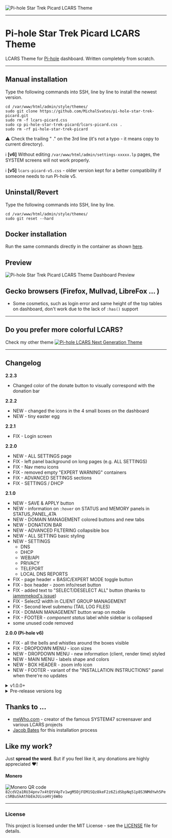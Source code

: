 ![Pi-hole Star Trek Picard LCARS Theme](https://github.com/MichalSvatos/pi-hole-star-trek-picard/raw/main/previews/pi-hole-star-trek-picard-lcars.png)
***

# Pi-hole Star Trek Picard LCARS Theme

LCARS Theme for [Pi-hole](https://github.com/pi-hole/pi-hole) dashboard. Written completely from scratch.

***

## Manual installation
Type the following commands into SSH, line by line to install the newest version.

```
cd /var/www/html/admin/style/themes/
sudo git clone https://github.com/MichalSvatos/pi-hole-star-trek-picard.git
sudo rm -f lcars-picard.css
sudo cp pi-hole-star-trek-picard/lcars-picard.css .
sudo rm -rf pi-hole-star-trek-picard
```

⚠️ Check the trailing " ." on the 3rd line (it's not a typo - it means copy to current directory).

ℹ️ **[v6]** Without editing `/var/www/html/admin/settings-xxxxx.lp` pages, the SYSTEM screens will not work properly.

ℹ️ **[v5]** `lcars-picard-v5.css` - older version kept for a better compatibility if someone needs to run Pi-hole v5.

## Uninstall/Revert
Type the following commands into SSH, line by line.

```
cd /var/www/html/admin/style/themes/
sudo git reset --hard
```

## Docker installation
Run the same commands directly in the container as shown [here](https://github.com/MichalSvatos/pi-hole-lcars-next-gen/issues/1#issuecomment-1372378045).

## Preview
![Pi-hole Star Trek Picard LCARS Theme Dashboard Preview](https://github.com/MichalSvatos/pi-hole-star-trek-picard/raw/main/previews/pi-hole-star-trek-picard-lcars-showcase.png)

## Gecko browsers (Firefox, Mullvad, LibreFox ... )
- Some cosmetics, such as login error and same height of the top tables on dashboard, don't work due to the lack of `:has()` support

***

## Do you prefer more colorful LCARS?
Check my other theme
[![Pi-hole LCARS Next Generation Theme](https://github.com/MichalSvatos/pi-hole-star-trek-picard/raw/main/previews/pi-hole-tng-lcars.png)](https://github.com/MichalSvatos/pi-hole-lcars-next-gen)

***

## Changelog
**2.2.3**
- Changed color of the donate button to visually correspond with the donation bar

**2.2.2**
- NEW - changed the icons in the 4 small boxes on the dashboard
- NEW - tiny easter egg

**2.2.1**
- FIX - Login screen

**2.2.0**
- NEW - ALL SETTINGS page
- FIX - left panel background on long pages (e.g. ALL SETTINGS)
- FIX - Nav menu icons
- FIX - removed empty "EXPERT WARNING" containers
- FIX - ADVANCED SETTINGS sections
- FIX - SETTINGS / DHCP

**2.1.0**
- NEW - SAVE &amp; APPLY button
- NEW - information on `:hover` on STATUS and MEMORY panels in STATUS_PANEL_47A
- NEW - DOMAIN MANAGEMENT colored buttons and new tabs
- NEW - DONATION BAR
- NEW - ADVANCED FILTERING collapsible box
- NEW - ALL SETTING basic styling
- NEW - SETTINGS
  - DNS
  - DHCP
  - WEB/API
  - PRIVACY
  - TELEPORT
  - LOCAL DNS REPORTS
- FIX - page header + BASIC/EXPERT MODE toggle button
- FIX - box header - zoom info/reset button
- FIX - added text to "SELECT/DESELECT ALL" button (thanks to [jammmekod's issue](https://github.com/MichalSvatos/pi-hole-star-trek-picard/issues/1))
- FIX - Select2 width in CLIENT GROUP MANAGEMENT
- FIX - Second level submenu (TAIL LOG FILES)
- FIX - DOMAIN MANAGEMENT button wrap on mobile
- FIX - FOOTER - _component status_ label while sidebar is collapsed
- some unused code removed

**2.0.0 (Pi-hole v6)**
- FIX - all the bells and whistles around the boxes visible
- FIX - DROPDOWN MENU - icon sizes
- NEW - DROPDOWN MENU - new information (client, render time) styled
- NEW - MAIN MENU - labels shape and colors
- NEW - BOX HEADER - zoom info icon
- NEW - FOOTER - variant of the "INSTALLATION INSTRUCTIONS" panel when there're no updates

<details>
  <summary>v1.0.0+</summary>

**1.4.3**
- FIX - checkboxes & radios class refactoring
- FIX - removed "LCARS theme by @MichalSvatos" from main menu
- FIX - button alignment in TOOLS/AUDIT LOG table

**1.4.2**
- FIX - checkboxes and radios for both `lcars` classes
- FIX - more general selector for footer styling `.list-inline` --> `ul[class*="list-"]`
- FIX - alert colors, border-radius and close button styling

**1.4.1**
- FIX - colored log has actually colors
- FIX - menu and login buttons tweaks (padding + overflow, ellipsis)

**1.4.0**
- **A couple of changes I made to unify the coding standards with the [Pi-hole/AdminLTE](https://github.com/pi-hole/AdminLTE/) (see [announcement](#announcement))**
  - NEW - Tabs &rarr; spaces
  - NEW - Added `.editorconfig`
- FIX - The height of the QUERY TYPES and UPSTREAM SERVERS graph box on the dashboard is now dynamic + mobile version update
- FIX - Sidebar spacing and round corners while using fluid layout
- FIX - Notification number in the header aligned properly to the side
- FIX - Network table hostname link color (for better readability)
- FIX - FOOTER on Docker version (shameless self promo removed)
- FIX - added min-height to `.content` to avoid incorrect footer position when TOOLS menu is open
- FIX - corrected position of the "timer" number in the right corner (boxed vs fluid layout)
- FIX - showed icons in the 4 status boxes on dashboard on mobile

**1.3.2**
- Add `color-scheme: dark` to avoid problems with browser's "Force dark mode" option (copy of the commit [7c2ebef](https://github.com/MichalSvatos/AdminLTE/commit/7c2ebef62b4c79844afed24e5b61d698e93618f1) )

**1.3.1**
- FIX - Scrollbar colors for CLIENTS `select2`

**1.3.0**
- NEW - Completely redesigned much cooler looking FOOTER
- FIX - Dynamic `border-radius` of the main sidebar through custom property

**1.2.1**
- FIX - scrollbar colors

**1.2.0**
- NEW - SETTINGS / PRIVACY added LCARS panel
- NEW - SETTINGS / WEB INTERFACE added LCARS panels
- FIX - SETTINGS / WEB INTERFACE input and select styled
- FIX - SETTINGS / DNS inputs styled

**1.1.0**
- NEW - DOMAINS page visual tweaks
- NEW - updated _danger area_ on SYSTEM page with new animations
- NEW - _Status_panel-47a_ updated with colors reflecting the actual state (active/disabled)
- NEW - DISABLE BLOCKING / CUSTOM TIME modal window styled
- FIX - DOMAINS page - checkbox labels on one line
- FIX - _Show X entries_ vertical align
- FIX - _Pagination_ margins
- FIX - In some _dataTables_ added rounded corners to buttons (= not visually connected to other elements)

**1.0.1**
- 🧹🗑️ Cleaning, tiny refactoring

**1.0.0**
- Version 1.0.0 released!
- NEW - updated preview
</details>

<details>
	<summary>Pre-release versions log</summary>

**0.7.2**
- Code cleaning

**0.7.1**
- FIX - Network overview table

**0.7.0**
- Network overview table

**0.6.0**
- Code cleaning

**0.5.0**
- Datepicker

**0.4.0**
- Alert modal quick styling

**0.3.3**
- FIX - SETTINGS / DHCP table

**0.3.2**
- FIX - TOP tables border removed

**0.3.1**
- Data tables responsive tweaks

**0.3.0**
- Data tables + dropdown menus
- FIX - adjusted input border color

**0.2.2**
- Page headers

**0.2.1**
- Box footers

**0.2.0**
- Finished SETTINGS / DNS page
- `code`, `pre` styling

**0.13.2**
- Audit logs button styling

**0.13.1**
- FIX - queries tables (dashboard)

**0.13.0**
- All queries tables

**0.12.6**
- Pagination

**0.12.5**
- Main drop down menu close button

**0.12.4**
- FIX - Chart "scanner" height on Long Term Data page
- FIX - Scanner loading overlay color

**0.12.3**
- Donation bar (login, other pages) + refactoring

**0.12.2**
- Login screen - donation bar

**0.12.1**
- Login screen - error message

**0.12.0**
- Login screen

**0.11.1**
- Main drop down menu

**0.11.0**
- Forms, selects, inputs, textareas
- Select2

**0.10.2**
- FIX - Checkboxes and radios styling (because icheck-bootstrap.min.css)

**0.10.1**
- FIX - More logical color (green) for checkboxes and radios
- FIX - Renamed animation for small scanners

**0.10.0**
- SETTINGS / DNS page

**0.9.3**
- Checkboxes and radios styling

**0.9.2**
- Notification "dot"

**0.9.1**
- FIX - Tab buttons in SETTINGS section width

**0.9.0**
- SETTINGS / SYSTEM page
- FIX - pulseBg animation new variable

**0.8.5**
- Tab buttons in SETTINGS section

**0.8.4**
- FIX - font weight and subpage version of STATS boxes

**0.8.3**
- FIX - removed custom FontAwesome icon. Don't ask 🤦

**0.8.2**
- FIX - colors for the JS generated content

**0.8.1**
- FIX - same height of the "TOP" tables

**0.8.0**
- Donation bar
- Footer + update available variant

**0.7.0**
- "TOP" tables on the dashboard

**0.6.3**
- Charts "scanner" animation

**0.6.2**
- Preview images in README

**0.6.1**
- Pie charts visual tweak (mirroring)

**0.6.0**
- Pie charts styling

**0.5.0**
- First commit containing - header, sidebar + menu, total queries, clients and user panel, basic animations

</details>

## Thanks to ...
- [meWho.com](https://mewho.com) - creator of the famous SYSTEM47 screensaver and various LCARS projects
- [Jacob Bates](https://github.com/jacobbates) for this installation process

## Like my work?️
Just **spread the word**. But if you feel like it, any donations are highly appreciated ❤️!

#### Monero
![Monero QR code](https://github.com/MichalSvatos/pi-hole-star-trek-picard/raw/main/imgs/qr-monero.png)
`82cdV2a1RU34pnv7x4tQtV4pTv1wgM5DjFEM1SQz8keF2z6ZidSbpNq51p8S3NMdYwh5PecSRBuSkAthbEmJUisoHVj6W8o`

---
### License
This project is licensed under the MIT License - see the [LICENSE](LICENSE) file for details.
